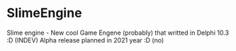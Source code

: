 # SlimeEngine
Slime engine - New cool Game Engene (probably) that writted in Delphi 10.3 :D (INDEV)
Alpha release planned in 2021 year :D (no)
